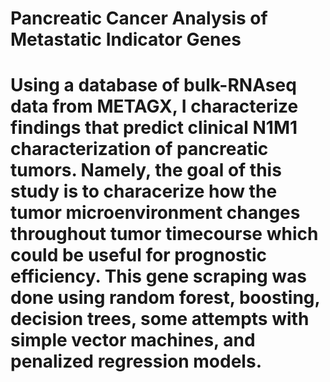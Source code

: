 # Pancreatic Cancer Analysis of Metastatic Indicator Genes

# Using a database of bulk-RNAseq data from METAGX, I characterize findings that predict clinical N1M1 characterization of pancreatic tumors. Namely, the goal of this study is to characerize how the tumor microenvironment changes throughout tumor timecourse which could be useful for prognostic efficiency. This gene scraping was done using random forest, boosting, decision trees, some attempts with simple vector machines, and penalized regression models. 
